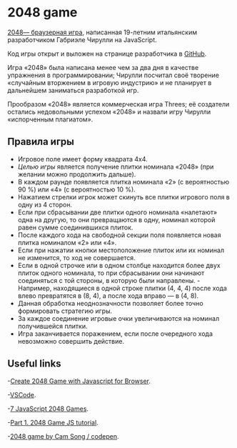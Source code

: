 
# 2048 game

[2048— браузерная игра](https://play2048.co), написанная 19-летним итальянским разработчиком Габриэле Чирулли на JavaScript. 

Код игры открыт и выложен на странице разработчика в [GitHub](https://github.com/gabrielecirulli/2048).

Игра «2048» была написана менее чем за два дня в качестве упражнения в программировании; Чирулли посчитал своё творение «случайным вторжением в игровую индустрию» и не планирует в дальнейшем заниматься разработкой игр. 

Прообразом «2048» является коммерческая игра Threes; её создатели остались недовольными успехом «2048» и назвали игру Чирулли «испорченным плагиатом». 

## Правила игры	

- Игровое поле имеет форму квадрата 4x4. 
- *Целью игры* является получение плитки номинала «2048» (при желании можно продолжить дальше). 
- В каждом раунде появляется плитка номинала «2» (с вероятностью 90 %) или «4» (с вероятностью 10 %).
- Нажатием стрелки игрок может скинуть все плитки игрового поля в одну из 4 сторон. 
- Если при сбрасывании две плитки одного номинала «налетают» одна на другую, то они превращаются в одну, номинал которой равен сумме соединившихся плиток. 
- После каждого хода на свободной секции поля появляется новая плитка номиналом «2» или «4». 
- Если при нажатии кнопки местоположение плиток или их номинал не изменится, то ход не совершается.
- Если в одной строчке или в одном столбце находится более двух плиток одного номинала, то при сбрасывании они начинают соединяться с той стороны, в которую были направлены. - Например, находящиеся в одной строке плитки (4, 4, 4) после хода влево превратятся в (8, 4), а после хода вправо — в (4, 8). 
- Данная обработка неоднозначности позволяет более точно формировать стратегию игры.
- За каждое соединение игровые очки увеличиваются на номинал получившейся плитки.
- Игра заканчивается поражением, если после очередного хода невозможно совершить действие.

## Useful links

-[Create 2048 Game with Javascript for Browser](https://erdoganbavas.medium.com/create-2048-game-with-javascript-for-browser-9d4c59a4c264).

-[VSCode](https://bit.ly/VSCode-Editor).

-[7 JavaScript 2048 Games](https://freefrontend.com/javascript-2048-games/).

-[Part 1. 2048 Game JS tutorial](https://m.youtube.com/watch?v=1x3agjoCbTc).

-[2048 game by Cam Song / codepen](https://codepen.io/camsong/pen/wcKrg).
